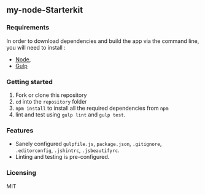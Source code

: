 ## my-node-Starterkit

### Requirements

In order to download dependencies and build the app via the command line, you will need to install :

- [Node](http://nodejs.org),
- [Gulp](http://gulpjs.com)

### Getting started

1. Fork or clone this repository
1. `cd` into the `repository` folder
1. `npm install` to install all the required dependencies from `npm`
1. lint and test using `gulp lint` and `gulp test`.

### Features

- Sanely configured `gulpfile.js`, `package.json`, `.gitignore`, `.editorconfig`, `.jshintrc`, `.jsbeautifyrc`.
- Linting and testing is pre-configured.

### Licensing
MIT
